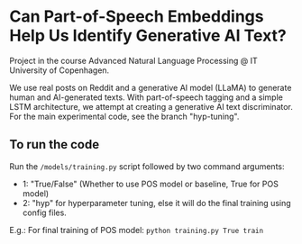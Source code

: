 # Can Part-of-Speech Embeddings Help Us Identify Generative AI Text?

Project in the course Advanced Natural Language Processing @ IT University of Copenhagen.

We use real posts on Reddit and a generative AI model (LLaMA) to generate human and AI-generated texts. With part-of-speech tagging and a simple LSTM architecture, we attempt at creating a generative AI text discriminator. For the main experimental code, see the branch "hyp-tuning".

## To run the code

Run the `/models/training.py` script followed by two command arguments:
- 1: "True/False" (Whether to use POS model or baseline, True for POS model)
- 2: "hyp" for hyperparameter tuning, else it will do the final training using config files.

E.g.: 
For final training of POS model:
`python training.py True train`
